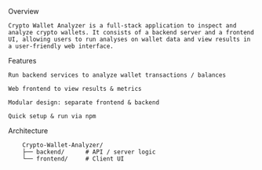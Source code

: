 Overview

  	Crypto Wallet Analyzer is a full-stack application to inspect and analyze crypto wallets. It consists of a backend server and a frontend UI, allowing users to run analyses on wallet data and view results in a user-friendly web interface.

Features

    Run backend services to analyze wallet transactions / balances
    
    Web frontend to view results & metrics
    
    Modular design: separate frontend & backend
    
    Quick setup & run via npm

Architecture

		Crypto-Wallet-Analyzer/
		├── backend/      # API / server logic
		└── frontend/     # Client UI
